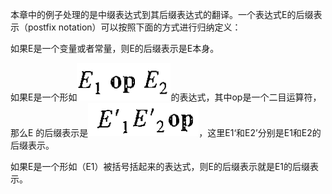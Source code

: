 本章中的例子处理的是中缀表达式到其后缀表达式的翻译。一个表达式E的后缀表示（postfix notation）可以按照下面的方式进行归纳定义：

如果E是一个变量或者常量，则E的后缀表示是E本身。

如果E是一个形如![](/assets/fix.png)的表达式，其中op是一个二目运算符，那么E 的后缀表示是![](/assets/postfixnotation.png)，这里E1‘和E2’分别是E1和E2的后缀表示。

如果E是一个形如（E1）被括号括起来的表达式，则E的后缀表示就是E1的后缀表示。

